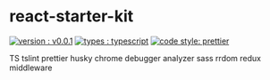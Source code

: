 # react-starter-kit
[![version : v0.0.1](https://img.shields.io/badge/version-v0.0.1-brightgreen.svg?style=flat-square)](https://gitlab.com/omkar-joshi/react-starter-kit)
[![types : typescript](https://img.shields.io/npm/types/typescript.svg?style=flat-square)](http://www.typescriptlang.org/)
[![code style: prettier](https://img.shields.io/badge/code_style-prettier-ff69b4.svg?style=flat-square)](https://github.com/prettier/prettier)

TS
tslint
prettier
husky
chrome debugger
analyzer
sass
rrdom
redux
middleware
